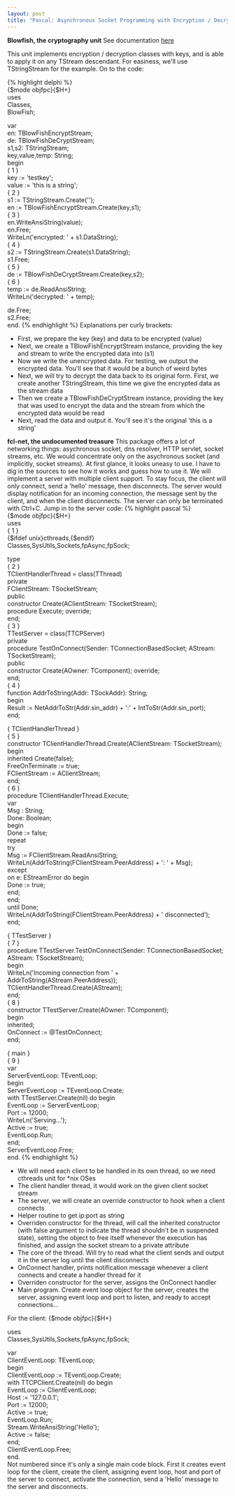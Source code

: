 ```yaml
---
layout: post
title: "Pascal: Asynchronous Socket Programming with Encryption / Decryption"
---
```


**Blowfish, the cryptography unit**
See documentation [here](http://www.freepascal.org/docs-html/fcl/blowfish/index.html)

This unit implements encryption / decryption classes with keys, and is able to apply it on any TStream descendant. For easiness, we'll use TStringStream for the example. On to the code:

{% highlight delphi %}	
    {$mode objfpc}{$H+}    
uses  
  Classes,  
  BlowFish;  
  
var  
  en: TBlowFishEncryptStream;  
  de: TBlowFishDeCryptStream;  
  s1,s2: TStringStream;  
  key,value,temp: String;  
begin  
  { 1 }  
  key := 'testkey';  
  value := 'this is a string';  
  { 2 }  
  s1 := TStringStream.Create('');  
  en := TBlowFishEncryptStream.Create(key,s1);  
  { 3 }  
  en.WriteAnsiString(value);  
  en.Free;  
  WriteLn('encrypted: ' + s1.DataString);  
  { 4 }  
  s2 := TStringStream.Create(s1.DataString);  
  s1.Free;  
  { 5 }  
  de := TBlowFishDeCryptStream.Create(key,s2);  
  { 6 }  
  temp := de.ReadAnsiString;  
  WriteLn('decrypted: ' + temp);  
    
  de.Free;  
  s2.Free;  
end.
{% endhighlight %}
Explanations per curly brackets:

- First, we prepare the key (key) and data to be encrypted (value)
- Next, we create a TBlowFishEncryptStream instance, providing the key and stream to write the encrypted data into (s1)
- Now we write the unencrypted data. For testing, we output the encrypted data. You'll see that it would be a bunch of weird bytes
- Next, we will try to decrypt the data back to its original form. First, we create another TStringStream, this time we give the encrypted data as the stream data
- Then we create a TBlowFishDeCryptStream instance, providing the key that was used to encrypt the data and the stream from which the encrypted data would be read
- Next, read the data and output it. You'll see it's the original 'this is a string'

**fcl-net, the undocumented treasure**
This package offers a lot of networking things: asychronous socket, dns resolver, HTTP servlet, socket streams, etc. We would concentrate only on the asychronous socket (and implicitly, socket streams). At first glance, it looks uneasy to use. I have to dig in the sources to see how it works and guess how to use it. We will implement a server with multiple client support. To stay focus, the client will only connect, send a 'hello' message, then disconnects. The server would display notification for an incoming connection, the message sent by the client, and when the client disconnects. The server can only be terminated with Ctrl+C. Jump in to the server code:
{% highlight pascal %}	
{$mode objfpc}{$H+}  
uses  
  { 1 }  
  {$ifdef unix}cthreads,{$endif}  
  Classes,SysUtils,Sockets,fpAsync,fpSock;  
  
type  
  { 2 }  
  TClientHandlerThread = class(TThread)  
  private  
    FClientStream: TSocketStream;  
  public  
    constructor Create(AClientStream: TSocketStream);  
    procedure Execute; override;  
  end;  
  { 3 }  
  TTestServer = class(TTCPServer)  
  private  
    procedure TestOnConnect(Sender: TConnectionBasedSocket; AStream: TSocketStream);  
  public  
    constructor Create(AOwner: TComponent); override;  
  end;  
{ 4 }  
function AddrToString(Addr: TSockAddr): String;  
begin  
  Result := NetAddrToStr(Addr.sin_addr) + ':' + IntToStr(Addr.sin_port);  
end;  
  
{ TClientHandlerThread }  
{ 5 }  
constructor TClientHandlerThread.Create(AClientStream: TSocketStream);  
begin  
  inherited Create(false);  
  FreeOnTerminate := true;  
  FClientStream := AClientStream;  
end;  
{ 6 }  
procedure TClientHandlerThread.Execute;  
var  
  Msg : String;  
  Done: Boolean;  
begin  
  Done := false;  
  repeat  
    try  
      Msg := FClientStream.ReadAnsiString;  
      WriteLn(AddrToString(FClientStream.PeerAddress) + ': ' + Msg);  
    except  
      on e: EStreamError do begin  
        Done := true;  
      end;  
    end;  
  until Done;  
  WriteLn(AddrToString(FClientStream.PeerAddress) + ' disconnected');  
end;  
  
{ TTestServer }  
{ 7 }  
procedure TTestServer.TestOnConnect(Sender: TConnectionBasedSocket; AStream: TSocketStream);  
begin  
  WriteLn('Incoming connection from ' + AddrToString(AStream.PeerAddress));  
  TClientHandlerThread.Create(AStream);  
end;  
{ 8 }  
constructor TTestServer.Create(AOwner: TComponent);  
begin  
  inherited;  
  OnConnect := @TestOnConnect;  
end;  
  
{ main }  
{ 9 }  
var  
  ServerEventLoop: TEventLoop;  
begin  
  ServerEventLoop := TEventLoop.Create;  
  with TTestServer.Create(nil) do begin  
    EventLoop := ServerEventLoop;  
    Port := 12000;  
    WriteLn('Serving...');  
    Active := true;  
    EventLoop.Run;  
  end;  
  ServerEventLoop.Free;  
end.
{% endhighlight %}
- We will need each client to be handled in its own thread, so we need cthreads unit for *nix OSes
- The client handler thread, it would work on the given client socket stream
- The server, we will create an override constructor to hook when a client connects
- Helper routine to get ip:port as string
- Overriden constructor for the thread, will call the inherited constructor (with false argument to indicate the thread shouldn't be in suspended state), setting the object to free itself whenever the execution has finished, and assign the socket stream to a private attribute
- The core of the thread. Will try to read what the client sends and output it in the server log until the client disconnects
- OnConnect handler, prints notification message whenever a client connects and create a handler thread for it
- Overriden constructor for the server, assigns the OnConnect handler
- Main program. Create event loop object for the server, creates the server, assigning event loop and port to listen, and ready to accept connections...

For the client:
	{$mode objfpc}{$H+}  
  
uses  
  Classes,SysUtils,Sockets,fpAsync,fpSock;  
  
var  
  ClientEventLoop: TEventLoop;  
begin  
  ClientEventLoop := TEventLoop.Create;  
  with TTCPClient.Create(nil) do begin  
    EventLoop := ClientEventLoop;  
    Host := '127.0.0.1';  
    Port := 12000;  
    Active := true;  
    EventLoop.Run;  
    Stream.WriteAnsiString('Hello');  
    Active := false;  
  end;  
  ClientEventLoop.Free;  
end.  
Not numbered since it's only a single main code block. First it creates event loop for the client, create the client, assigning event loop, host and port of the server to connect, activate the connection, send a 'Hello' message to the server and disconnects.


